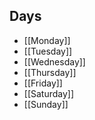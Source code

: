 ## Days
- [[Monday]]
- [[Tuesday]]
- [[Wednesday]]
- [[Thursday]]
- [[Friday]]
- [[Saturday]]
- [[Sunday]]
